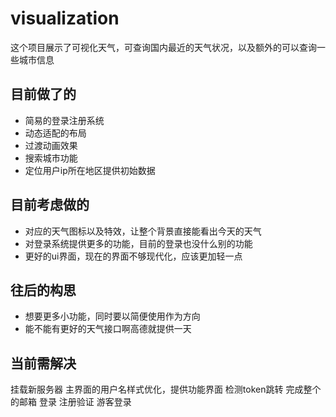 # visualization
这个项目展示了可视化天气，可查询国内最近的天气状况，以及额外的可以查询一些城市信息

## 目前做了的
- 简易的登录注册系统
- 动态适配的布局
- 过渡动画效果
- 搜索城市功能
- 定位用户ip所在地区提供初始数据

## 目前考虑做的
- 对应的天气图标以及特效，让整个背景直接能看出今天的天气
- 对登录系统提供更多的功能，目前的登录也没什么别的功能
- 更好的ui界面，现在的界面不够现代化，应该更加轻一点
  
## 往后的构思
- 想要更多小功能，同时要以简便使用作为方向
- 能不能有更好的天气接口啊高德就提供一天

## 当前需解决
挂载新服务器
主界面的用户名样式优化，提供功能界面 检测token跳转
完成整个的邮箱 登录 注册验证
游客登录

